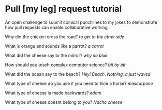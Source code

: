 # Pull [my leg] request tutorial
An open challenge to submit comical punchlines to my jokes to demonstrate how pull requests can enable collaborative working. 

Why did the chicken cross the road? _to get to the other side_

What is orange and sounds like a parrot? _a carrot_

What did the cheese say to the mirror? _why so blue_

How should you teach complex computer science? _bit by bit_

What did the ocean say to the beach? _Hey! Beach. Nothing, it just waved_

What type of cheese do you use if you need to hide a horse? _mascarpone_

What type of cheese is made backwards? _edam_

What type of cheese doesnt belong to you? _Nacho cheese_
